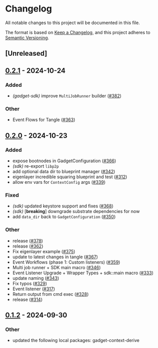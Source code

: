 # Changelog

All notable changes to this project will be documented in this file.

The format is based on [Keep a Changelog](https://keepachangelog.com/en/1.0.0/),
and this project adheres to [Semantic Versioning](https://semver.org/spec/v2.0.0.html).

## [Unreleased]

## [0.2.1](https://github.com/tangle-network/gadget/compare/gadget-sdk-v0.2.0...gadget-sdk-v0.2.1) - 2024-10-24

### Added

- *(gadget-sdk)* improve `MultiJobRunner` builder ([#382](https://github.com/tangle-network/gadget/pull/382))

### Other

- Event Flows for Tangle ([#363](https://github.com/tangle-network/gadget/pull/363))

## [0.2.0](https://github.com/tangle-network/gadget/compare/gadget-sdk-v0.1.1...gadget-sdk-v0.2.0) - 2024-10-23

### Added

- expose bootnodes in GadgetConfiguration ([#366](https://github.com/tangle-network/gadget/pull/366))
- *(sdk)* re-export `libp2p`
- add optional data dir to blueprint manager ([#342](https://github.com/tangle-network/gadget/pull/342))
- eigenlayer incredible squaring blueprint and test ([#312](https://github.com/tangle-network/gadget/pull/312))
- allow env vars for `ContextConfig` args ([#339](https://github.com/tangle-network/gadget/pull/339))

### Fixed

- *(sdk)* updated keystore support and fixes ([#368](https://github.com/tangle-network/gadget/pull/368))
- *(sdk)* [**breaking**] downgrade substrate dependencies for now
- add `data_dir` back to `GadgetConfiguration` ([#350](https://github.com/tangle-network/gadget/pull/350))

### Other

- release ([#378](https://github.com/tangle-network/gadget/pull/378))
- release ([#362](https://github.com/tangle-network/gadget/pull/362))
- Fix eigenlayer example ([#375](https://github.com/tangle-network/gadget/pull/375))
- update to latest changes in tangle ([#367](https://github.com/tangle-network/gadget/pull/367))
- Event Workflows (phase 1: Custom listeners) ([#359](https://github.com/tangle-network/gadget/pull/359))
- Multi job runner + SDK main macro ([#346](https://github.com/tangle-network/gadget/pull/346))
- Event Listener Upgrade + Wrapper Types + sdk::main macro ([#333](https://github.com/tangle-network/gadget/pull/333))
- update naming ([#343](https://github.com/tangle-network/gadget/pull/343))
- Fix typos ([#329](https://github.com/tangle-network/gadget/pull/329))
- Event listener ([#317](https://github.com/tangle-network/gadget/pull/317))
- Return output from cmd exec ([#328](https://github.com/tangle-network/gadget/pull/328))
- release ([#314](https://github.com/tangle-network/gadget/pull/314))

## [0.1.2](https://github.com/tangle-network/gadget/compare/gadget-sdk-v0.1.1...gadget-sdk-v0.1.2) - 2024-09-30

### Other

- updated the following local packages: gadget-context-derive
